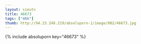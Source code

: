 ```yaml
--- 
layout: sieutv
title: 46673
tags: ["46k"]
thumb: http://94.23.248.219/absoluporn-1/image/002/46673.jpg
---
```

{% include absoluporn key="46673" %} 
